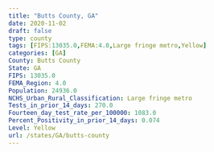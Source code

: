 ```yaml
---
title: "Butts County, GA"
date: 2020-11-02
draft: false
type: county
tags: [FIPS:13035.0,FEMA:4.0,Large fringe metro,Yellow]
categories: [GA]
County: Butts County
State: GA
FIPS: 13035.0
FEMA_Region: 4.0
Population: 24936.0
NCHS_Urban_Rural_Classification: Large fringe metro
Tests_in_prior_14_days: 270.0
Fourteen_day_test_rate_per_100000: 1083.0
Percent_Positivity_in_prior_14_days: 0.074
Level: Yellow
url: /states/GA/butts-county
---
```




